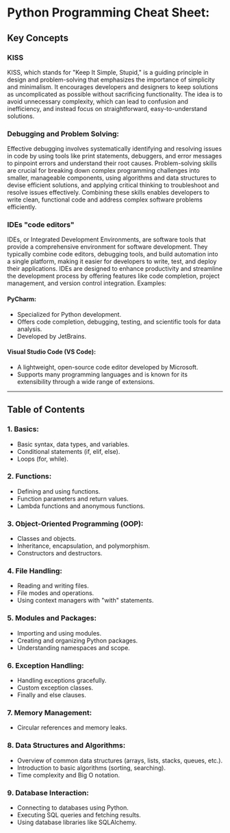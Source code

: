# Python Programming Cheat Sheet:

## Key Concepts

### KISS
KISS, which stands for "Keep It Simple, Stupid," is a guiding principle in design and problem-solving that emphasizes the importance of simplicity and minimalism. It encourages developers and designers to keep solutions as uncomplicated as possible without sacrificing functionality. The idea is to avoid unnecessary complexity, which can lead to confusion and inefficiency, and instead focus on straightforward, easy-to-understand solutions.

### Debugging and Problem Solving:
Effective debugging involves systematically identifying and resolving issues in code by using tools like print statements, debuggers, and error messages to pinpoint errors and understand their root causes. Problem-solving skills are crucial for breaking down complex programming challenges into smaller, manageable components, using algorithms and data structures to devise efficient solutions, and applying critical thinking to troubleshoot and resolve issues effectively. Combining these skills enables developers to write clean, functional code and address complex software problems efficiently.

### IDEs "code editors"
IDEs, or Integrated Development Environments, are software tools that provide a comprehensive environment for software development. They typically combine code editors, debugging tools, and build automation into a single platform, making it easier for developers to write, test, and deploy their applications. IDEs are designed to enhance productivity and streamline the development process by offering features like code completion, project management, and version control integration.
Examples: 
#### PyCharm:
* Specialized for Python development.
* Offers code completion, debugging, testing, and scientific tools for data analysis.
* Developed by JetBrains.

#### Visual Studio Code (VS Code):
* A lightweight, open-source code editor developed by Microsoft.
* Supports many programming languages and is known for its extensibility through a wide range of extensions.

---
## Table of Contents

### **1. Basics:**
   - Basic syntax, data types, and variables.
   - Conditional statements (if, elif, else).
   - Loops (for, while).

### **2. Functions:**
   - Defining and using functions.
   - Function parameters and return values.
   - Lambda functions and anonymous functions.

### **3. Object-Oriented Programming (OOP):**
   - Classes and objects.
   - Inheritance, encapsulation, and polymorphism.
   - Constructors and destructors.

### **4. File Handling:**
   - Reading and writing files.
   - File modes and operations.
   - Using context managers with "with" statements.

### **5. Modules and Packages:**
   - Importing and using modules.
   - Creating and organizing Python packages.
   - Understanding namespaces and scope.

### **6. Exception Handling:**
   - Handling exceptions gracefully.
   - Custom exception classes.
   - Finally and else clauses.

### **7. Memory Management:**
   - Circular references and memory leaks.

### **8. Data Structures and Algorithms:**
   - Overview of common data structures (arrays, lists, stacks, queues, etc.).
   - Introduction to basic algorithms (sorting, searching).
   - Time complexity and Big O notation.

### **9. Database Interaction:**
   - Connecting to databases using Python.
   - Executing SQL queries and fetching results.
   - Using database libraries like SQLAlchemy.
